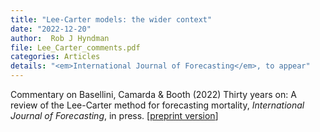 ```yaml
---
title: "Lee-Carter models: the wider context"
date: "2022-12-20"
author:  Rob J Hyndman
file: Lee_Carter_comments.pdf
categories: Articles
details: "<em>International Journal of Forecasting</em>, to appear"
---
```


Commentary on Basellini, Camarda & Booth (2022) Thirty years on: A review of the Lee-Carter method for forecasting mortality, *International Journal of Forecasting*, in press. [[preprint version](https://doi.org/10.31235/osf.io/8u34d)]
